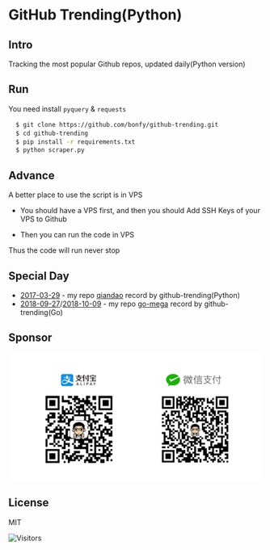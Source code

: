 # GitHub Trending(Python)


## Intro
Tracking the most popular Github repos, updated daily(Python version)

## Run

You need install `pyquery` & `requests`

```bash
  $ git clone https://github.com/bonfy/github-trending.git
  $ cd github-trending
  $ pip install -r requirements.txt
  $ python scraper.py
```

## Advance

A better place to use the script is in VPS

* You should have a VPS first, and then you should Add SSH Keys of your VPS to Github

* Then you can run the code in VPS

Thus the code will run never stop

## Special Day

- [2017-03-29](https://github.com/bonfy/github-trending/blob/master/2017/2017-03-29.md) - my repo [qiandao](https://github.com/bonfy/qiandao) record by github-trending(Python)
- [2018-09-27](https://github.com/bonfy/github-trending/blob/master/2018/2018-09-27.md)/[2018-10-09](https://github.com/bonfy/github-trending/blob/master/2018/2018-10-09.md) - my repo [go-mega](https://github.com/bonfy/go-mega) record by github-trending(Go)

## Sponsor

![support](https://raw.githubusercontent.com/bonfy/image/master/global/sponsor.jpg)

## License

MIT

![Visitors](https://api.visitorbadge.io/api/visitors?path=https%3A%2F%2Fgithub.com%2Faraguaci%2Fgithub-trending&countColor=%2337d67a)
